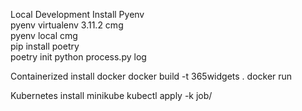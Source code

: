 Local Development
Install Pyenv  
pyenv virtualenv 3.11.2 cmg  
pyenv local cmg  
pip install poetry  
poetry init
python process.py log

Containerized
install docker
docker build -t 365widgets .
docker run

Kubernetes
install minikube
kubectl apply -k job/